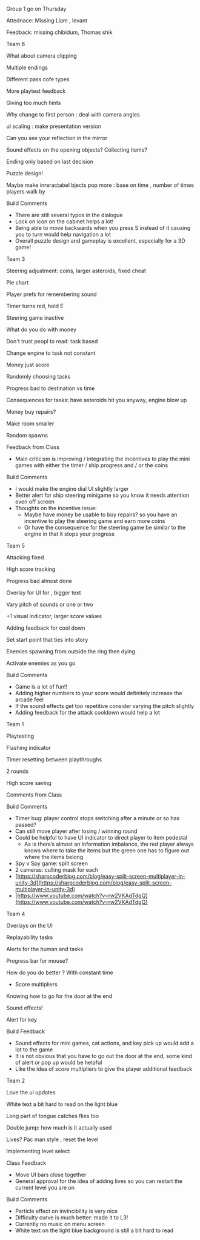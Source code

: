 Group 1 go on Thursday

Attednace: Missing Liam , levant

Feedback: missing chibidum, Thomas shik

  

  

Team 6

What about camera clipping

Multiple endings

Different pass cofe types

More playtest feedback

Giving too much hints

  

Why change to first person : deal with camera angles

uI scaling : make presentation version

Can you see your reflection in the mirror

Sound effects on the opening objects? Collecting items?

  

Ending only based on last decision

Puzzle design!

  

Maybe make inreractabel bjects pop more : base on time , number of times players walk by

  

Build Comments

- There are still several typos in the dialogue
- Lock on icon on the cabinet helps a lot!
- Being able to move backwards when you press S instead of it causing you to turn would help navigation a lot
- Overall puzzle design and gameplay is excellent, especially for a 3D game!

  

Team 3

Steering adjustment: coins, larger asteroids, fixed cheat

Pie chart

Player prefs for remembering sound

  

Timer turns red, hold E

Steering game inactive

  

What do you do with money

Don't trust peopl to read: task based

  

Change engine to task not constant

  

Money just score

Randomly choosing tasks

  

Progress bad to destination vs time

Consequences for tasks: have asteroids hit you anyway, engine blow up

Money buy repairs?

  

Make room smaller

  

Random spawns

Feedback from Class

- Main criticism is improving / integrating the incentives to play the mini games with either the timer / ship progress and / or the coins

Build Comments

- I would make the engine dial UI slightly larger
- Better alert for ship steering minigame so you know it needs attention even off screen
- Thoughts on the incentive issue:
    - Maybe have money be usable to buy repairs? so you have an incentive to play the steering game and earn more coins
    - Or have the consequence for the steering game be similar to the engine in that it stops your progress
    

  

  

Team 5

Attacking fixed

High score tracking

Progress bad almost done

  

Overlay for UI for , bigger text

  

Vary pitch of sounds or one or two

  

+1 visual indicator, larger score values

  

Adding feedback for cool down

Set start point that ties into story

  

Enemies spawning from outside the ring then dying

Activate enemies as you go

  

Build Comments

- Game is a lot of fun!!
- Adding higher numbers to your score would definitely increase the arcade feel
- If the sound effects get too repetitive consider varying the pitch slightly
- Adding feedback for the attack cooldown would help a lot

  

Team 1

Playtesting

Flashing indicator

Timer resetting between playthroughs

2 rounds

High score saving

  

Comments from Class

Build Comments

- Timer bug: player control stops switching after a minute or so has passed?
- Can still move player after losing / winning round
- Could be helpful to have UI indicator to direct player to item pedestal
    - As is there’s almost an information imbalance, the red player always knows where to take the items but the green one has to figure out where the items belong
- Spy v Spy game: split screen
- 2 cameras: culling mask for each
- [https://sharpcoderblog.com/blog/easy-split-screen-multiplayer-in-unity-3d](https://sharpcoderblog.com/blog/easy-split-screen-multiplayer-in-unity-3d)
- [https://www.youtube.com/watch?v=rw2VKAdTdgQ](https://www.youtube.com/watch?v=rw2VKAdTdgQ)

  

Team 4

Overlays on the UI

Replayability tasks

  

Alerts for the human and tasks

  

Progress bar for mouse?

How do you do better ? With constant time

- Score multipliers

Knowing how to go for the door at the end

  

Sound effects!

Alert for key

  

Build Feedback

- Sound effects for mini games, cat actions, and key pick up would add a lot to the game
- It is not obvious that you have to go out the door at the end, some kind of alert or pop up would be helpful
- Like the idea of score multipliers to give the player additional feedback

  

  

Team 2

Love the ui updates

White text a bit hard to read on the light blue

Long part of tongue catches flies too

  

Double jump: how much is it actually used

  

Lives? Pac man style , reset the level

  

Implementing level select

Class Feedback

- Move UI bars close together
- General approval for the idea of adding lives so you can restart the current level you are on

  

Build Comments

- Particle effect on invincibility is very nice
- Difficulty curve is much better: made it to L3!
- Currently no music on menu screen
- White text on the light blue background is still a bit hard to read